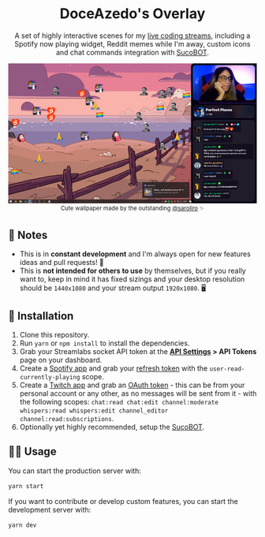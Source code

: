 <h1 align="center">DoceAzedo's Overlay</h1>

<p align="center">
  A set of highly interactive scenes for my <a href="https://twitch.tv/doceazedo911">live coding streams</a>, including a Spotify now playing widget, Reddit memes while I'm away, custom icons and chat commands integration with <a href="https://github.com/doceazedo/suco-bot">SucoBOT</a>.
</p>

<p align="center">
  <img src="static/assets/img/screenshot.png" />
  <sup>Cute wallpaper made by the outstanding <a href="https://twitter.com/saroliro/status/1417469066604859393">@saroliro</a> ✨</sup>
</p>

## 📝 Notes

- This is in **constant development** and I'm always open for new features ideas and pull requests! 🥳
- This is **not intended for others to use** by themselves, but if you really want to, keep in mind it has fixed sizings and your desktop resolution should be `1440x1080` and your stream output `1920x1080`. 🖥️

## 🧰 Installation

1. Clone this repository.
2. Run `yarn` or `npm install` to install the dependencies.
3. Grab your Streamlabs socket API token at the **[API Settings](https://streamlabs.com/dashboard#/settings/api-settings) > API Tokens** page on your dashboard.
4. Create a [Spotify app](https://developer.spotify.com/dashboard/login) and grab your [refresh token](https://benwiz.com/blog/create-spotify-refresh-token) with the `user-read-currently-playing` scope.
5. Create a [Twitch app](https://dev.twitch.tv/docs/authentication/register-app) and grab an [OAuth token](https://twitchapps.com/tokengen) - this can be from your personal account or any other, as no messages will be sent from it - with the following scopes: `chat:read chat:edit channel:moderate whispers:read whispers:edit channel_editor channel:read:subscriptions`.
6. Optionally yet highly recommended, setup the [SucoBOT](https://github.com/doceazedo/suco-bot).

## 🤹‍♂️ Usage

You can start the production server with:

```bash
yarn start
```

If you want to contribute or develop custom features, you can start the development server with:

```bash
yarn dev
```
